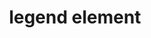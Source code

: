 ---
{
  "title": "legend element",
  "description": "The legend element represents a caption for the rest of the contents of the legend element's parent fieldset element, if any.",
  "category": "html",
  "keywords": [
    "legend element"
  ],
  "last_test_date": "2019-08-21",
  "test_results_url": "https://a11ysupport.io/tech/html/legend_element",
  "test_url": "https://a11ysupport.io/tech/html/legend_element",
  "stats": {
    "dragon_win": {
      "chrome": {
        "76": "na"
      }
    },
    "jaws": {
      "chrome": {
        "76": "u"
      },
      "ie": {
        "11": "u"
      },
      "firefox": {
        "68": "u"
      }
    },
    "narrator": {
      "edge": {
        "44": "u"
      }
    },
    "nvda": {
      "chrome": {
        "76": "u"
      },
      "firefox": {
        "68": "u"
      }
    },
    "orca": {
      "firefox": {
        "69": "y"
      }
    },
    "talkback": {
      "and_chr": {
        "76": "u"
      }
    },
    "va_and": {
      "and_chr": {
        "77": "na"
      }
    },
    "vo_ios": {
      "ios_saf": {
        "12.3.1": "y"
      }
    },
    "vo_macos": {
      "safari": {
        "12.1.2": "y"
      }
    },
    "vc_macos": {
      "safari": {
        "13.0.2": "na"
      }
    },
    "vc_ios": {
      "ios_saf": {
        "13.0": "na"
      }
    },
    "wsr": {
      "edge": {
        "44": "na"
      },
      "chrome": {
        "77": "na"
      }
    }
  },
  "links": {
    "HTML spec for the legend element": "https://html.spec.whatwg.org/multipage/form-elements.html#the-legend-element",
    "HTML AAM for the legend element": "https://w3c.github.io/html-aam/#el-legend"
  }
}
---